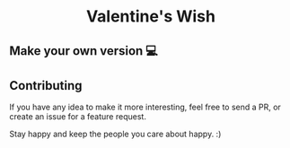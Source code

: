 <h1 align="center">
    Valentine's Wish
</h1>

## Make your own version :computer:



## Contributing

If you have any idea to make it more interesting, feel free to send a PR, or create an issue for a feature request.

Stay happy and keep the people you care about happy. :)

